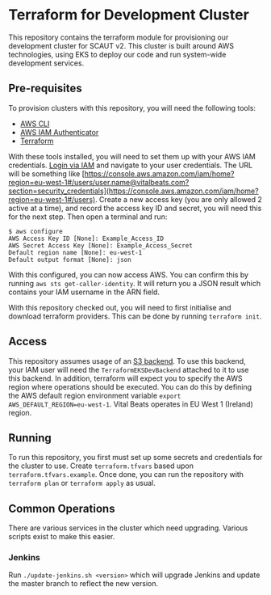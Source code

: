 # Terraform for Development Cluster
This repository contains the terraform module for provisioning our development cluster for SCAUT v2. This cluster is built around AWS technologies, using EKS to deploy our code and run system-wide development services.

## Pre-requisites
To provision clusters with this repository, you will need the following tools:

- [AWS CLI](https://docs.aws.amazon.com/cli/latest/userguide/install-cliv2.html)
- [AWS IAM Authenticator](https://docs.aws.amazon.com/eks/latest/userguide/install-aws-iam-authenticator.html)
- [Terraform](https://www.terraform.io/downloads.html)

With these tools installed, you will need to set them up with your AWS IAM credentials. [Login via IAM](https://vitalbeats-engineering.signin.aws.amazon.com/console) and navigate to your user credentials. The URL will be something like [https://console.aws.amazon.com/iam/home?region=eu-west-1#/users/user.name@vitalbeats.com?section=security_credentials](https://console.aws.amazon.com/iam/home?region=eu-west-1#/users). Create a new access key (you are only allowed 2 active at a time), and record the access key ID and secret, you will need this for the next step. Then open a terminal and run:

```
$ aws configure
AWS Access Key ID [None]: Example_Access_ID
AWS Secret Access Key [None]: Example_Access_Secret
Default region name [None]: eu-west-1
Default output format [None]: json
```

With this configured, you can now access AWS. You can confirm this by running `aws sts get-caller-identity`. It will return you a JSON result which contains your IAM username in the ARN field.

With this repository checked out, you will need to first initialise and download terraform providers. This can be done by running `terraform init`.

## Access
This repository assumes usage of an [S3 backend](https://www.terraform.io/docs/backends/types/s3.html). To use this backend, your IAM user will need the `TerraformEKSDevBackend` attached to it to use this backend. In addition, terraform will expect you to specify the AWS region where operations should be executed. You can do this by defining the AWS default region environment variable `export AWS_DEFAULT_REGION=eu-west-1`. Vital Beats operates in EU West 1 (Ireland) region.

## Running
To run this repository, you first must set up some secrets and credentials for the cluster to use. Create `terraform.tfvars` based upon `terraform.tfvars.example`. Once done, you can run the repository with `terraform plan` or `terraform apply` as usual.

## Common Operations
There are various services in the cluster which need upgrading. Various scripts exist to make this easier.

### Jenkins
Run `./update-jenkins.sh <version>` which will upgrade Jenkins and update the master branch to reflect the new version.